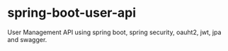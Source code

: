 # spring-boot-user-api
User Management API using spring boot, spring security, oauht2, jwt, jpa and swagger.
